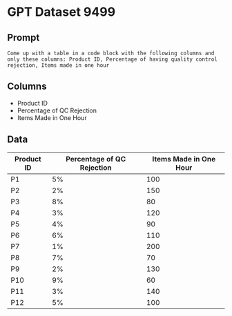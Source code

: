 # GPT Dataset 9499
## Prompt
```
Come up with a table in a code block with the following columns and only these columns: Product ID, Percentage of having quality control rejection, Items made in one hour
```
## Columns
- Product ID
- Percentage of QC Rejection
- Items Made in One Hour

## Data
| Product ID | Percentage of QC Rejection | Items Made in One Hour |
|------------|---------------------------|-----------------------|
| P1         | 5%                        | 100                   |
| P2         | 2%                        | 150                   |
| P3         | 8%                        | 80                    |
| P4         | 3%                        | 120                   |
| P5         | 4%                        | 90                    |
| P6         | 6%                        | 110                   |
| P7         | 1%                        | 200                   |
| P8         | 7%                        | 70                    |
| P9         | 2%                        | 130                   |
| P10        | 9%                        | 60                    |
| P11        | 3%                        | 140                   |
| P12        | 5%                        | 100                   |

